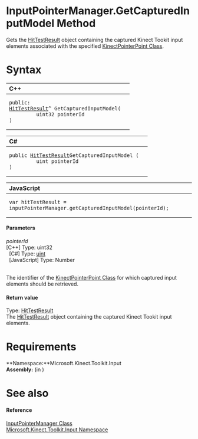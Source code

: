 InputPointerManager.GetCapturedInputModel Method  
================================================  

Gets the [HitTestResult](../../HitTestResult_Class.md) object containing the captured Kinect Tookit input elements associated with the specified [KinectPointerPoint Class](../../../Kinect.Input/KinectPointerPoint_Class.md). <span id="syntaxSection"></span>

Syntax  
======  

<table>
<colgroup>
<col width="100%" />
</colgroup>
<thead>
<tr class="header">
<th align="left">C++</th>
</tr>
</thead>
<tbody>
<tr class="odd">
<td align="left"><pre><code>public:  
<a href="../../HitTestResult_Class.md">HitTestResult</a>^ GetCapturedInputModel(  
         uint32 pointerId  
)</code></pre></td>
</tr>
</tbody>
</table>

<table>
<colgroup>
<col width="100%" />
</colgroup>
<thead>
<tr class="header">
<th align="left">C#</th>
</tr>
</thead>
<tbody>
<tr class="odd">
<td align="left"><pre><code>public <a href="../../HitTestResult_Class.md">HitTestResult</a>GetCapturedInputModel (  
         uint pointerId  
)</code></pre></td>
</tr>
</tbody>
</table>

<table>
<colgroup>
<col width="100%" />
</colgroup>
<thead>
<tr class="header">
<th align="left">JavaScript</th>
</tr>
</thead>
<tbody>
<tr class="odd">
<td align="left"><pre><code>var hitTestResult = inputPointerManager.getCapturedInputModel(pointerId);</code></pre></td>
</tr>
</tbody>
</table>

<span id="ID4EN"></span>
#### Parameters  

*pointerId*    
[C++] Type: uint32  
  [C\#] Type: [uint](http://msdn.microsoft.com/en-us/library/system.uint32.aspx)  
  [JavaScript] Type: Number  
   

The identifier of the [KinectPointerPoint Class](../../../Kinect.Input/KinectPointerPoint_Class.md) for which captured input elements should be retrieved.  

<span id="ID4EW"></span>
#### Return value  

Type: [HitTestResult](../../HitTestResult_Class.md)  
The [HitTestResult](../../HitTestResult_Class.md) object containing the captured Kinect Tookit input elements.  

<span id="requirements"></span>

Requirements  
============  

**Namespace:**Microsoft.Kinect.Toolkit.Input  
**Assembly:** (in )  

<span id="ID4EPB"></span>

See also  
========  

<span id="ID4ERB"></span>
#### Reference  

[InputPointerManager Class](../../InputPointerManager_Class.md)  
 [Microsoft.Kinect.Toolkit.Input Namespace](../../../Kinect.Toolkit.Input.md)  



<!--Please do not edit the data in the comment block below.-->
<!--
TOCTitle : GetCapturedInputModel Method
RLTitle : InputPointerManager.GetCapturedInputModel Method
KeywordK : GetCapturedInputModel method
KeywordK : InputPointerManager.GetCapturedInputModel method
KeywordF : Microsoft.Kinect.Toolkit.Input.InputPointerManager.GetCapturedInputModel
KeywordF : InputPointerManager.GetCapturedInputModel
KeywordF : GetCapturedInputModel
KeywordF : Microsoft.Kinect.Toolkit.Input.InputPointerManager.GetCapturedInputModel(System.UInt32)
KeywordA : M:Microsoft.Kinect.Toolkit.Input.InputPointerManager.GetCapturedInputModel(System.UInt32)
AssetID : M:Microsoft.Kinect.Toolkit.Input.InputPointerManager.GetCapturedInputModel(System.UInt32)
Locale : en-us
CommunityContent : 1
APIType : Managed
APILocation : 
APIName : Microsoft.Kinect.Toolkit.Input.InputPointerManager.GetCapturedInputModel
TargetOS : Windows
TopicType : kbSyntax
DevLang : VB
DevLang : CSharp
DevLang : JavaScript
DevLang : C++
DocSet : K4Wv2
ProjType : K4Wv2Proj
Technology : Kinect for Windows
Product : Kinect for Windows SDK v2
productversion : 20
-->
